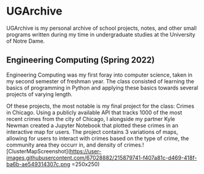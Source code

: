 # UGArchive

UGArchive is my personal archive of school projects, notes, and other small programs written during my time in undergraduate studies at the University of Notre Dame.

## Engineering Computing (Spring 2022)

Engineering Computing was my first foray into computer science, taken in my second semester of freshman year. The class consisted of learning the basics of programming in Python and applying these basics towards several projects of varying length.

Of these projects, the most notable is my final project for the class: Crimes in Chicago. Using a publicly available API that tracks 1000 of the most recent crimes from the city of Chicago, I alongside my partner Kyle Newman created a Jupyter Notebook that plotted these crimes in an interactive map for users. The project contains 3 variations of maps, allowing for users to interact with crimes based on the type of crime, the community area they occurr in, and density of crimes.![ClusterMapScreenshot](https://user-images.githubusercontent.com/67028882/215879741-f407a81c-d469-418f-ba6b-ae549314307c.png =250x250)
